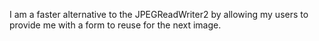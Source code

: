 I am a faster alternative to the JPEGReadWriter2 by allowing my users to provide me with a form to reuse for the next image.